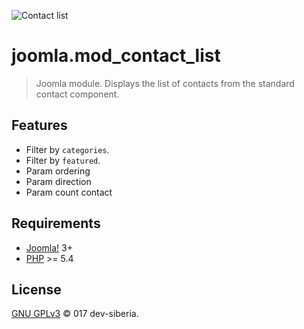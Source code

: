 ![Contact list](https://cdn.rawgit.com/dev-siberia/joomla.mod_contact_list/master/logo.png)

# joomla.mod_contact_list
> Joomla module. Displays the list of contacts from the standard contact component.

## Features

- Filter by `categories`.
- Filter by `featured`.
- Param ordering
- Param direction
- Param count contact

## Requirements

- [Joomla!](https://github.com/joomla/joomla-cms) 3+
- [PHP](http://www.php.net/) >= 5.4


## License

[GNU GPLv3](http://www.gnu.org/licenses/gpl-3.0.en.html) &copy; 017 dev-siberia.